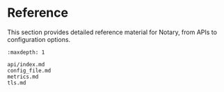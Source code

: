 # Reference

This section provides detailed reference material for Notary, from APIs to configuration options.

```{toctree}
:maxdepth: 1

api/index.md
config_file.md
metrics.md
tls.md
```
